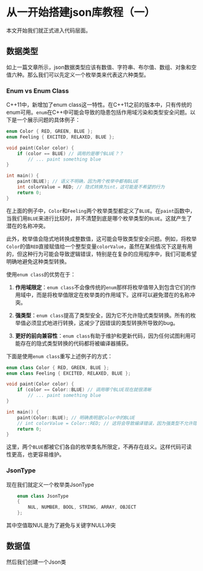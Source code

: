 # 从一开始搭建json库教程（一）

本文开始我们就正式进入代码层面。

## 数据类型
    
如上一篇文章所示，json数据类型应该有数值、字符串、布尔值、数组、对象和空值六种。那么我们可以先定义一个枚举类来代表这六种类型。

### Enum vs Enum Class

C++11中，新增加了enum class这一特性。在C++11之前的版本中，只有传统的enum可用。`enum`在C++中可能会导致的隐患包括作用域污染和类型安全问题。以下是一个展示问题的具体例子：

```cpp
enum Color { RED, GREEN, BLUE };
enum Feeling { EXCITED, RELAXED, BLUE };

void paint(Color color) {
    if (color == BLUE) // 调用的是哪个BLUE？？
        // ... paint something blue
}

int main() {
    paint(BLUE); // 语义不明确，因为两个枚举中都有BLUE
    int colorValue = RED; // 隐式转换为int，这可能是不希望的行为
    return 0;
}
```
在上面的例子中，`Color`和`Feeling`两个枚举类型都定义了`BLUE`。在`paint`函数中，当我们用`BLUE`来进行比较时，并不清楚到底是哪个枚举类型的`BLUE`。这就产生了潜在的名称冲突。

此外，枚举值会隐式地转换成整数值，这可能会导致类型安全问题。例如，将枚举`Color`的值`RED`直接赋值给一个整型变量`colorValue`，虽然在某些情况下这是有用的，但这种行为可能会导致逻辑错误，特别是在复杂的应用程序中，我们可能希望明确地避免这种类型转换。

使用`enum class`的优势在于：

1. **作用域限定**：`enum class`不会像传统的`enum`那样将枚举值带入到包含它们的作用域中，而是将枚举值限定在枚举类的作用域下。这样可以避免潜在的名称冲突。

2. **强类型**：`enum class`提高了类型安全，因为它不允许隐式类型转换。所有的枚举值必须显式地进行转换，这减少了因错误的类型转换所导致的bug。

3. **更好的前向兼容性**：`enum class`有助于维护和更新代码，因为任何试图利用可能存在的隐式类型转换的代码都将被编译器捕获。

下面是使用`enum class`重写上述例子的方式：

```cpp
enum class Color { RED, GREEN, BLUE };
enum class Feeling { EXCITED, RELAXED, BLUE };

void paint(Color color) {
    if (color == Color::BLUE) // 调用哪个BLUE现在就很清晰
        // ... paint something blue
}

int main() {
    paint(Color::BLUE); // 明确表明是Color中的BLUE
    // int colorValue = Color::RED; // 这将会导致编译错误，因为强类型不允许隐式转换
    return 0;
}
```
这里，两个`BLUE`都被它们各自的枚举类名所限定，不再存在歧义。这样代码可读性更高，也更容易维护。



### JsonType

现在我们就定义一个枚举类JsonType

~~~cpp
    enum class JsonType
    {
        NUL, NUMBER, BOOL, STRING, ARRAY, OBJECT
    };
~~~

其中空值取NUL是为了避免与关键字NULL冲突

## 数据值

然后我们创建一个Json类
